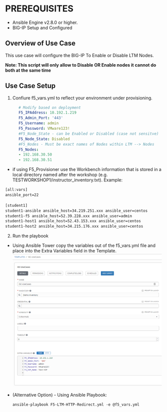 # PREREQUISITES
- Ansible Engine v2.8.0 or higher.
- BIG-IP Setup and Configured

## Overview of Use Case

This use case will configure the BIG-IP To Enable or Disable LTM Nodes.  
  
**Note: This script will only allow to Disable OR Enable nodes it cannot do both at the same time**

## Use Case Setup

1. Confiure f5_vars.yml to reflect your environment under provisioning.
  ```yaml
        # Modify based on deployment
        F5_IPAddress: 10.192.1.219
        F5_Admin_Port: '443'
        F5_Username: admin
        F5_Password: VMware123!
        #F5_Node_State - can be Enabled or Disabled (case not sensitve)
        F5_Node_State: Disabled
        #F5_Nodes - Must be exact names of Nodes within LTM --> Nodes
        F5_Nodes:
        - 192.168.30.50
        - 192.168.30.51
  ```
   - if using F5_Provisioner use the Workbench information that is stored in a local directory named after the workshop (e.g.    TESTWORKSHOP1/instructor_inventory.txt).  Example:
   ```handlebars
   [all:vars]
   ansible_port=22

   [student1]
   student1-ansible ansible_host=34.219.251.xxx ansible_user=centos 
   student1-f5 ansible_host=52.39.228.xxx ansible_user=admin
   student1-host1 ansible_host=52.43.153.xxx ansible_user=centos
   student1-host2 ansible_host=34.215.176.xxx ansible_user=centos
   ```

2. Run the playbook 

  - Using Ansible Tower copy the variables out of the f5_vars.yml file and place into the Extra Variables field in the Template.
![f5 diagram](images/Ansible_Tower_Vars.png)

  - (Alternative Option) - Using Ansible Playbook:

        ansible-playbook F5-LTM-HTTP-Redirect.yml -e @f5_vars.yml
        
